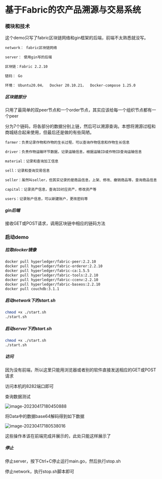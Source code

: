 # 基于Fabric的农产品溯源与交易系统 



### 模块和技术

这个demo只写了fabric区块链网络和gin框架的后端，前端不太熟悉就没写。

```
network： fabric区块链网络

server： 使用gin写的后端

区块链：Fabric 2.2.10

链码： Go

环境： Ubuntu20.04，  Docker 20.10.21，  Docker-compose 1.25.0
```

##### 区块链部分

只用了最简单的双peer节点和一个order节点，其实应该给每一个组织节点都有一个peer

分为7个链码，将各部分的数据分别上链，然后可以溯源查询。本想将溯源过程和商城结合起来使用，但最后还是做的有些简陋。

```
farmer：负责记录作物和作物的生长过程，可以查询作物信息和作物生长信息

driver：负责作物运输环节数据，记录运输信息，根据运输ID或作物ID查询运输信息

material：记录和查询加工信息

sell：记录和查询交易信息

seller：虽然叫seller，但其实记录的是商品信息，上架、修改、撤销商品等，查询商品信息

capital：记录资产信息，查询ID对应资产，修改资产等

users：记录账户信息，可以新建账户，更改密码等
```

##### gin后端

接收GET或POST请求，调用区块链中相应的链码方法



### 启动demo

##### 拉取docker镜像

```sh
docker pull hyperledger/fabric-peer:2.2.10
docker pull hyperledger/fabric-orderer:2.2.10
docker pull hyperledger/fabric-ca:1.5.5
docker pull hyperledger/fabric-tools:2.2.10
docker pull hyperledger/fabric-ccenv:2.2.10
docker pull hyperledger/fabric-baseos:2.2.10
docker pull couchdb:3.1.1
```

##### 启动network下的start.sh

```sh
chmod +x ./start.sh
./start.sh
```

##### 启动server下的start.sh

```sh
chmod +x ./start.sh
./start.sh
```

##### 访问

因为没有前端，所以这里只能用浏览器或者别的软件直接发送相应的GET或POST请求

访问本机的8282端口即可

查询数据测试

![image-20230417180450888](C:\Users\Iris丶xie\AppData\Roaming\Typora\typora-user-images\image-20230417180450888.png)

将Data中的数据base64解码得到如下数据

![image-20230417180538016](C:\Users\Iris丶xie\AppData\Roaming\Typora\typora-user-images\image-20230417180538016.png)

这些操作本该在前端完成并展示的，此处只能这样展示了

##### 停止

停止server，按下Ctrl+C停止运行main.go，然后执行stop.sh

停止network，执行stop.sh脚本即可

